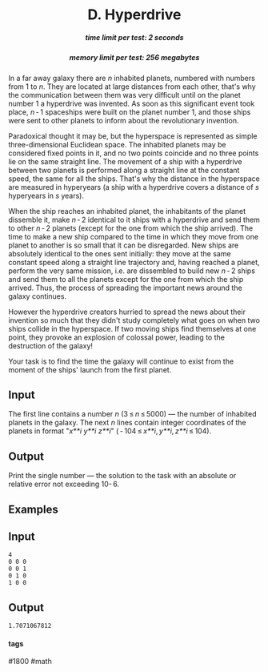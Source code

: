 <h1 style='text-align: center;'> D. Hyperdrive</h1>

<h5 style='text-align: center;'>time limit per test: 2 seconds</h5>
<h5 style='text-align: center;'>memory limit per test: 256 megabytes</h5>

In a far away galaxy there are *n* inhabited planets, numbered with numbers from 1 to *n*. They are located at large distances from each other, that's why the communication between them was very difficult until on the planet number 1 a hyperdrive was invented. As soon as this significant event took place, *n* - 1 spaceships were built on the planet number 1, and those ships were sent to other planets to inform about the revolutionary invention. 

Paradoxical thought it may be, but the hyperspace is represented as simple three-dimensional Euclidean space. The inhabited planets may be considered fixed points in it, and no two points coincide and no three points lie on the same straight line. The movement of a ship with a hyperdrive between two planets is performed along a straight line at the constant speed, the same for all the ships. That's why the distance in the hyperspace are measured in hyperyears (a ship with a hyperdrive covers a distance of *s* hyperyears in *s* years).

When the ship reaches an inhabited planet, the inhabitants of the planet dissemble it, make *n* - 2 identical to it ships with a hyperdrive and send them to other *n* - 2 planets (except for the one from which the ship arrived). The time to make a new ship compared to the time in which they move from one planet to another is so small that it can be disregarded. New ships are absolutely identical to the ones sent initially: they move at the same constant speed along a straight line trajectory and, having reached a planet, perform the very same mission, i.e. are dissembled to build new *n* - 2 ships and send them to all the planets except for the one from which the ship arrived. Thus, the process of spreading the important news around the galaxy continues.

However the hyperdrive creators hurried to spread the news about their invention so much that they didn't study completely what goes on when two ships collide in the hyperspace. If two moving ships find themselves at one point, they provoke an explosion of colossal power, leading to the destruction of the galaxy!

Your task is to find the time the galaxy will continue to exist from the moment of the ships' launch from the first planet.

## Input

The first line contains a number *n* (3 ≤ *n* ≤ 5000) — the number of inhabited planets in the galaxy. The next *n* lines contain integer coordinates of the planets in format "*x**i* *y**i* *z**i*" ( - 104 ≤ *x**i*, *y**i*, *z**i* ≤ 104). 

## Output

Print the single number — the solution to the task with an absolute or relative error not exceeding 10- 6.

## Examples

## Input


```
4  
0 0 0  
0 0 1  
0 1 0  
1 0 0  

```
## Output


```
1.7071067812  

```


#### tags 

#1800 #math 
